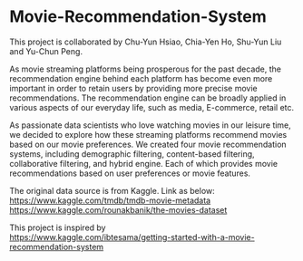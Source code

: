 # Movie-Recommendation-System

This project is collaborated by Chu-Yun Hsiao, Chia-Yen Ho, Shu-Yun Liu and Yu-Chun Peng.


As movie streaming platforms being prosperous for the past decade, the recommendation engine behind each platform has become even more important in order to retain users by providing more precise movie recommendations. The recommendation engine can be broadly applied in various aspects of our everyday life, such as media, E-commerce, retail etc.  

As passionate data scientists who love watching movies in our leisure time, we decided to explore how these streaming platforms recommend movies based on our movie preferences. We created four movie recommendation systems, including demographic filtering, content-based filtering, collaborative filtering, and hybrid engine. Each of which provides movie recommendations based on user preferences or movie features. 

The original data source is from Kaggle. Link as below:  
https://www.kaggle.com/tmdb/tmdb-movie-metadata  
https://www.kaggle.com/rounakbanik/the-movies-dataset

This project is inspired by   
https://www.kaggle.com/ibtesama/getting-started-with-a-movie-recommendation-system

